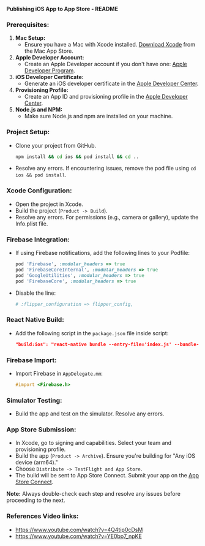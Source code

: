 **Publishing iOS App to App Store - README**

### Prerequisites:
1. **Mac Setup:**
   - Ensure you have a Mac with Xcode installed. [Download Xcode](https://apps.apple.com/us/app/xcode/id497799835) from the Mac App Store.
2. **Apple Developer Account:**
   - Create an Apple Developer account if you don't have one: [Apple Developer Program](https://developer.apple.com/).
3. **iOS Developer Certificate:**
   - Generate an iOS developer certificate in the [Apple Developer Center](https://developer.apple.com/account/resources/certificates/list).
4. **Provisioning Profile:**
   - Create an App ID and provisioning profile in the [Apple Developer Center](https://developer.apple.com/account/resources/identifiers/list).
5. **Node.js and NPM:**
   - Make sure Node.js and npm are installed on your machine.

### Project Setup:
- Clone your project from GitHub.
  ```bash
  npm install && cd ios && pod install && cd ..
  ```
- Resolve any errors. If encountering issues, remove the pod file using `cd ios && pod install`.

### Xcode Configuration:
- Open the project in Xcode.
- Build the project (`Product -> Build`).
- Resolve any errors. For permissions (e.g., camera or gallery), update the Info.plist file.

### Firebase Integration:
- If using Firebase notifications, add the following lines to your Podfile:
  ```ruby
  pod 'Firebase', :modular_headers => true
  pod 'FirebaseCoreInternal', :modular_headers => true
  pod 'GoogleUtilities', :modular_headers => true
  pod 'FirebaseCore', :modular_headers => true
  ```
- Disable the line:
  ```ruby
  # :flipper_configuration => flipper_config,
  ```

### React Native Build:
- Add the following script in the `package.json` file inside script:
  ```json
  "build:ios": "react-native bundle --entry-file='index.js' --bundle-output='./ios/main.jsbundle' --dev=false --platform='iOS'"
  ```

### Firebase Import:
- Import Firebase in `AppDelegate.mm`:
  ```objective-c
  #import <Firebase.h>
  ```

### Simulator Testing:
- Build the app and test on the simulator. Resolve any errors.

### App Store Submission:
- In Xcode, go to signing and capabilities. Select your team and provisioning profile.
- Build the app (`Product -> Archive`). Ensure you're building for "Any iOS device (arm64)."
- Choose `Distribute -> TestFlight and App Store`.
- The build will be sent to App Store Connect. Submit your app on the [App Store Connect](https://appstoreconnect.apple.com/).

**Note:** Always double-check each step and resolve any issues before proceeding to the next.

### References Video links:
 - https://www.youtube.com/watch?v=4Q4tip0cDsM
 - https://www.youtube.com/watch?v=YE0bp7_npKE
